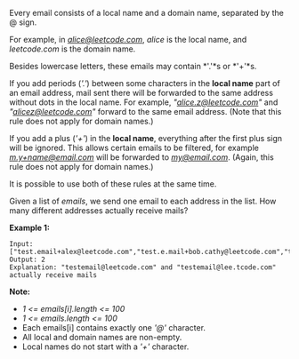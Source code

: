 Every email consists of a local name and a domain name, separated by the @ sign.

For example, in *alice@leetcode.com*, *alice* is the local name, and *leetcode.com* is the domain name.

Besides lowercase letters, these emails may contain *'.'*s or *'+'*s.

If you add periods (*'.'*) between some characters in the **local name** part of an email address, mail sent there will be forwarded to the same address without dots in the local name.  For example, *"alice.z@leetcode.com"* and *"alicez@leetcode.com"* forward to the same email address.  (Note that this rule does not apply for domain names.)

If you add a plus (*'+'*) in the **local name**, everything after the first plus sign will be ignored. This allows certain emails to be filtered, for example *m.y+name@email.com* will be forwarded to *my@email.com*.  (Again, this rule does not apply for domain names.)

It is possible to use both of these rules at the same time.

Given a list of *emails*, we send one email to each address in the list.  How many different addresses actually receive mails?

**Example 1:**
```
Input: ["test.email+alex@leetcode.com","test.e.mail+bob.cathy@leetcode.com","testemail+david@lee.tcode.com"]
Output: 2
Explanation: "testemail@leetcode.com" and "testemail@lee.tcode.com" actually receive mails
```

**Note:**
* *1 <= emails[i].length <= 100*
* *1 <= emails.length <= 100*
* Each emails[i] contains exactly one *'@'* character.
* All local and domain names are non-empty.
* Local names do not start with a *'+'* character.